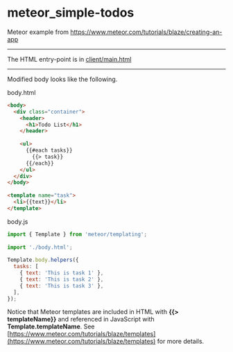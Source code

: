 # meteor_simple-todos
Meteor example from https://www.meteor.com/tutorials/blaze/creating-an-app

---
The HTML entry-point is in [client/main.html](client/main.html)

---
Modified body looks like the following.

body.html
```html
<body>
  <div class="container">
    <header>
      <h1>Todo List</h1>
    </header>
 
    <ul>
      {{#each tasks}}
        {{> task}}
      {{/each}}
    </ul>
  </div>
</body>
 
<template name="task">
  <li>{{text}}</li>
</template>
```

body.js
```javascript
import { Template } from 'meteor/templating';
 
import './body.html';
 
Template.body.helpers({
  tasks: [
    { text: 'This is task 1' },
    { text: 'This is task 2' },
    { text: 'This is task 3' },
  ],
});
```

Notice that Meteor templates are included in HTML with **{{> templateName}}** and referenced in JavaScript with **Template.templateName**.
See [https://www.meteor.com/tutorials/blaze/templates](https://www.meteor.com/tutorials/blaze/templates) for more details.
